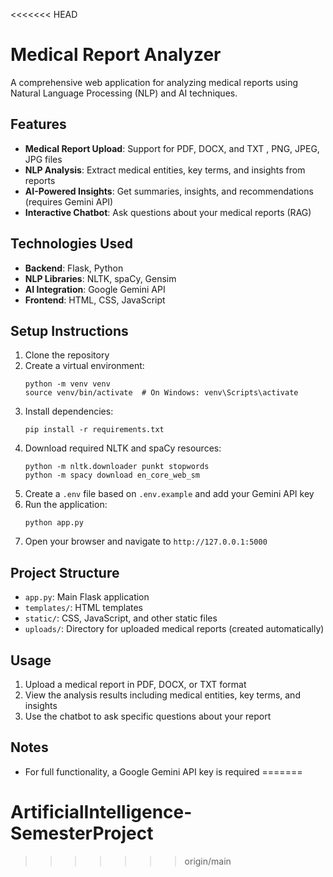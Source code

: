 <<<<<<< HEAD
# Medical Report Analyzer

A comprehensive web application for analyzing medical reports using Natural Language Processing (NLP) and AI techniques.

## Features

- **Medical Report Upload**: Support for PDF, DOCX, and TXT , PNG, JPEG, JPG files
- **NLP Analysis**: Extract medical entities, key terms, and insights from reports
- **AI-Powered Insights**: Get summaries, insights, and recommendations (requires Gemini API)
- **Interactive Chatbot**: Ask questions about your medical reports (RAG)

## Technologies Used

- **Backend**: Flask, Python
- **NLP Libraries**: NLTK, spaCy, Gensim
- **AI Integration**: Google Gemini API
- **Frontend**: HTML, CSS, JavaScript

## Setup Instructions

1. Clone the repository
2. Create a virtual environment:
   ```
   python -m venv venv
   source venv/bin/activate  # On Windows: venv\Scripts\activate
   ```
3. Install dependencies:
   ```
   pip install -r requirements.txt
   ```
4. Download required NLTK and spaCy resources:
   ```
   python -m nltk.downloader punkt stopwords
   python -m spacy download en_core_web_sm
   ```
5. Create a `.env` file based on `.env.example` and add your Gemini API key
6. Run the application:
   ```
   python app.py
   ```
7. Open your browser and navigate to `http://127.0.0.1:5000`

## Project Structure

- `app.py`: Main Flask application
- `templates/`: HTML templates
- `static/`: CSS, JavaScript, and other static files
- `uploads/`: Directory for uploaded medical reports (created automatically)

## Usage

1. Upload a medical report in PDF, DOCX, or TXT format
2. View the analysis results including medical entities, key terms, and insights
3. Use the chatbot to ask specific questions about your report

## Notes

- For full functionality, a Google Gemini API key is required
=======
# ArtificialIntelligence-SemesterProject
>>>>>>> origin/main

